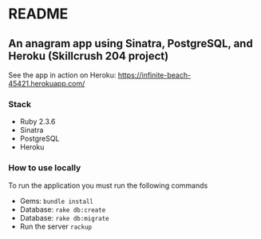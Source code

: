 # README

## An anagram app using Sinatra, PostgreSQL, and Heroku (Skillcrush 204 project)

See the app in action on Heroku: https://infinite-beach-45421.herokuapp.com/

### Stack

* Ruby 2.3.6
* Sinatra
* PostgreSQL
* Heroku

### How to use locally

To run the application you must run the following commands

- Gems: `bundle install`
- Database: `rake db:create`
- Database: `rake db:migrate`
- Run the server `rackup`
